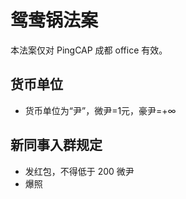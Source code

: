 # 鸳鸯锅法案

本法案仅对 PingCAP 成都 office 有效。

## 货币单位

- 货币单位为“尹”，微尹=1元，豪尹=+∞

## 新同事入群规定

- 发红包，不得低于 200 微尹
- 爆照
